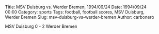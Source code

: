 Title: MSV Duisburg vs. Werder Bremen, 1994/09/24
Date: 1994/09/24 00:00
Category: sports
Tags: football, football scores, MSV Duisburg, Werder Bremen
Slug: msv-duisburg-vs-werder-bremen
Author: carbonero


MSV Duisburg 0 - 2 Werder Bremen
